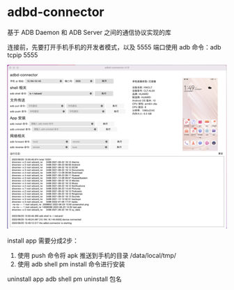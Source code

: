 # adbd-connector

基于 ADB Daemon 和 ADB Server 之间的通信协议实现的库

连接前，先要打开手机手机的开发者模式，以及 5555 端口使用 adb 命令：adb tcpip 5555

![](images/1.png)

install app 需要分成2步：
1. 使用 push 命令将 apk 推送到手机的目录 /data/local/tmp/
2. 使用 adb shell pm install 命令进行安装

uninstall app
adb shell pm uninstall 包名 